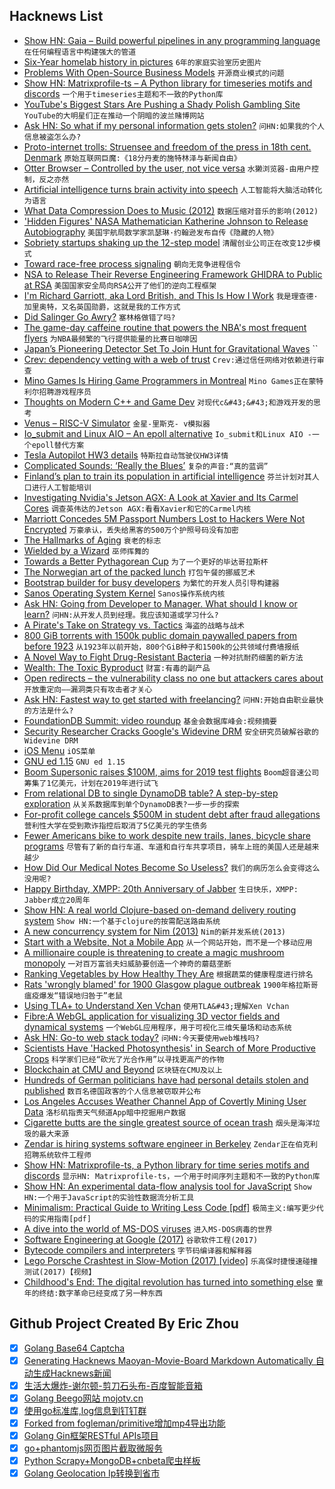## Hacknews List


- [Show HN: Gaia – Build powerful pipelines in any programming language](https://gaia-pipeline.io/)  `在任何编程语言中构建强大的管道`
- [Six-Year homelab history in pictures](https://blog.networkprofile.org/6-year-homelab-history-in-pictures/)  `6年的家庭实验室历史图片`
- [Problems With Open-Source Business Models](https://medium.com/@johnmark/open-source-business-models-considered-harmful-2e697256b1e3)  `开源商业模式的问题`
- [Show HN: Matrixprofile-ts – A Python library for timeseries motifs and discords](https://github.com/target/matrixprofile-ts)  `一个用于timeseries主题和不一致的Python库`
- [YouTube&#39;s Biggest Stars Are Pushing a Shady Polish Gambling Site](https://www.thedailybeast.com/youtubes-biggest-stars-are-pushing-a-shady-polish-gambling-site)  `YouTube的大明星们正在推动一个阴暗的波兰赌博网站`
- [Ask HN: So what if my personal information gets stolen?](item?id=18829422)  `问HN:如果我的个人信息被盗怎么办?`
- [Proto-internet trolls: Struensee and freedom of the press in 18th cent. Denmark](https://blogs.bl.uk/european/2018/06/johann-friedrich-struensee.html)  `原始互联网巨魔:《18分丹麦的施特林泽与新闻自由》`
- [Otter Browser – Controlled by the user, not vice versa](https://otter-browser.org/)  `水獭浏览器-由用户控制，反之亦然`
- [Artificial intelligence turns brain activity into speech](https://www.sciencemag.org/news/2019/01/artificial-intelligence-turns-brain-activity-speech)  `人工智能将大脑活动转化为语言`
- [What Data Compression Does to Music (2012)](https://www.soundonsound.com/techniques/what-data-compression-does-your-music)  `数据压缩对音乐的影响(2012)`
- [&#39;Hidden Figures&#39; NASA Mathematician Katherine Johnson to Release Autobiography](https://www.latimes.com/books/la-et-jc-katherine-johnson-autobiography-20181220-story.html)  `美国宇航局数学家凯瑟琳·约翰逊发布自传《隐藏的人物》`
- [Sobriety startups shaking up the 12-step model](https://www.abc.net.au/news/2019-01-02/inside-the-new-sobriety-start-ups-shaking-the-12-step-model/10671650)  `清醒创业公司正在改变12步模式`
- [Toward race-free process signaling](https://lwn.net/Articles/773459/)  `朝向无竞争进程信令`
- [NSA to Release Their Reverse Engineering Framework GHIDRA to Public at RSA](https://www.rsaconference.com/events/us19/agenda/sessions/16608-Come-Get-Your-Free-NSA-Reverse-Engineering-Tool)  `美国国家安全局向RSA公开了他们的逆向工程框架`
- [I&#39;m Richard Garriott, aka Lord British, and This Is How I Work](https://lifehacker.com/im-richard-garriott-aka-lord-british-and-this-is-how-1831177709)  `我是理查德·加里奥特，又名英国勋爵，这就是我的工作方式`
- [Did Salinger Go Awry?](https://www.tabletmag.com/jewish-arts-and-culture/275719/did-salinger-go-awry)  `塞林格做错了吗?`
- [The game-day caffeine routine that powers the NBA&#39;s most frequent flyers](http://www.espn.com/nba/story/_/id/25667397/the-game-day-caffeine-routine-keeps-portland-trail-blazers-nba-most-well-traveled-team-running)  `为NBA最频繁的飞行提供能量的比赛日咖啡因`
- [Japan’﻿s Pioneering Detector Set ﻿To Join Hunt for Gravitational Waves](https://www.nature.com/articles/d41586-018-07867-z)  ``
- [Crev: dependency vetting with a web of trust](https://github.com/dpc/crev)  `Crev:通过信任网络对依赖进行审查`
- [Mino Games Is Hiring Game Programmers in Montreal](https://mino-games.workable.com/j/7AC7233C2B)  `Mino Games正在蒙特利尔招聘游戏程序员`
- [Thoughts on Modern C&#43;&#43; and Game Dev](http://www.elbeno.com/blog/?p=1598)  `对现代c&#43;&#43;和游戏开发的思考`
- [Venus – RISC-V Simulator](https://thaumicmekanism.github.io/venus/)  `金星-里斯克- v模拟器`
- [Io_submit and Linux AIO – An epoll alternative](https://blog.cloudflare.com/io_submit-the-epoll-alternative-youve-never-heard-about/#)  `Io_submit和Linux AIO -一个epoll替代方案`
- [Tesla Autopilot HW3 details](https://www.reddit.com/r/teslamotors/comments/acjdrt/tesla_autopilot_hw3_details/)  `特斯拉自动驾驶仪HW3详情`
- [Complicated Sounds: ‘Really the Blues’](https://www.commonwealmagazine.org/complicated-sounds)  `复杂的声音:“真的蓝调”`
- [Finland’s plan to train its population in artificial intelligence](https://www.politico.eu/article/finland-one-percent-ai-artificial-intelligence-courses-learning-training/)  `芬兰计划对其人口进行人工智能培训`
- [Investigating Nvidia&#39;s Jetson AGX: A Look at Xavier and Its Carmel Cores](https://www.anandtech.com/show/13584/nvidia-xavier-agx-hands-on-carmel-and-more)  `调查英伟达的Jetson AGX:看看Xavier和它的Carmel内核`
- [Marriott Concedes 5M Passport Numbers Lost to Hackers Were Not Encrypted](https://www.nytimes.com/2019/01/04/us/politics/marriott-hack-passports.html)  `万豪承认，丢失给黑客的500万个护照号码没有加密`
- [The Hallmarks of Aging](https://www.ncbi.nlm.nih.gov/pmc/articles/PMC3836174/)  `衰老的标志`
- [Wielded by a Wizard](https://www.lrb.co.uk/v41/n01/seamus-perry/wielded-by-a-wizard)  `巫师挥舞的`
- [Towards a Better Pythagorean Cup](https://incoherency.co.uk/blog/stories/pythagorean-cup.html)  `为了一个更好的毕达哥拉斯杯`
- [The Norwegian art of the packed lunch](http://www.bbc.com/capital/story/20190103-the-norwegian-art-of-the-packed-lunch)  `打包午餐的挪威艺术`
- [Bootstrap builder for busy developers](https://bootstrapshuffle.com)  `为繁忙的开发人员引导构建器`
- [Sanos Operating System Kernel](http://www.jbox.dk/sanos/index.htm)  `Sanos操作系统内核`
- [Ask HN: Going from Developer to Manager. What should I know or learn?](item?id=18823616)  `问HN:从开发人员到经理。我应该知道或学习什么?`
- [A Pirate&#39;s Take on Strategy vs. Tactics](https://diogomonica.com/2018/10/07/a-pirates-take-on-strategy-vs-tactics/)  `海盗的战略与战术`
- [800 GiB torrents with 1500k public domain paywalled papers from before 1923](https://www.reddit.com/r/DataHoarder/comments/abld5g/800_gib_torrents_with_1500k_public_domain/)  `从1923年以前开始，800个GiB种子和1500k的公共领域付费墙报纸`
- [A Novel Way to Fight Drug-Resistant Bacteria](https://blogs.scientificamerican.com/observations/a-novel-way-to-fight-drug-resistant-bacteria/)  `一种对抗耐药细菌的新方法`
- [Wealth: The Toxic Byproduct](https://meltingasphalt.com/wealth-the-toxic-byproduct/)  `财富:有毒的副产品`
- [Open redirects – the vulnerability class no one but attackers cares about](https://stevetabernacle.github.io/blog/open-redirects-the-vulnerability-class-no-one-but-attackers-cares-about/)  `开放重定向——漏洞类只有攻击者才关心`
- [Ask HN: Fastest way to get started with freelancing?](item?id=18829691)  `问HN:开始自由职业最快的方法是什么?`
- [FoundationDB Summit: video roundup](https://www.foundationdb.org/blog/foundationdb-summit-2018-video-roundup/)  `基金会数据库峰会:视频摘要`
- [Security Researcher Cracks Google&#39;s Widevine DRM](https://www.zdnet.com/article/security-researcher-cracks-googles-widevine-drm-l3-only/)  `安全研究员破解谷歌的Widevine DRM`
- [iOS Menu](https://codea.io/blog/the-ios-menu/)  `iOS菜单`
- [GNU ed 1.15](http://lists.gnu.org/archive/html/info-gnu/2019-01/msg00003.html)  `GNU ed 1.15`
- [Boom Supersonic raises $100M, aims for 2019 test flights](https://arstechnica.com/science/2019/01/supersonic-passenger-jet-firm-raises-100-million-aims-for-2019-test-flights/)  `Boom超音速公司筹集了1亿美元，计划在2019年进行试飞`
- [From relational DB to single DynamoDB table? A step-by-step exploration](https://www.trek10.com/blog/dynamodb-single-table-relational-modeling/)  `从关系数据库到单个DynamoDB表?一步一步的探索`
- [For-profit college cancels $500M in student debt after fraud allegations](https://www.nbcnews.com/news/us-news/profit-college-cancels-500m-student-debt-after-fraud-allegations-n954486)  `营利性大学在受到欺诈指控后取消了5亿美元的学生债务`
- [Fewer Americans bike to work despite new trails, lanes, bicycle share programs](https://www.usatoday.com/story/news/nation/2019/01/02/bike-work-fewer-americans-new-trails-share-programs/2319972002/)  `尽管有了新的自行车道、车道和自行车共享项目，骑车上班的美国人还是越来越少`
- [How Did Our Medical Notes Become So Useless?](https://blogs.jwatch.org/hiv-id-observations/index.php/how-did-our-medical-notes-become-so-useless/2019/01/02/)  `我们的病历怎么会变得这么没用呢?`
- [Happy Birthday, XMPP: 20th Anniversary of Jabber](https://fr.movim.eu/?blog/debacle%40movim.eu/happy-birthday-xmpp-20th-anniversary-of-1st-jabber-server-IBmtu8)  `生日快乐，XMPP: Jabber成立20周年`
- [Show HN: A real world Clojure-based on-demand delivery routing system](https://github.com/Purple-Services)  `Show HN:一个基于clojure的按需配送路由系统`
- [A new concurrency system for Nim (2013)](https://nim-lang.org/araq/concurrency.html)  `Nim的新并发系统(2013)`
- [Start with a Website, Not a Mobile App](https://www.atrium.co/blog/founders-should-build-website-not-mobile-app/)  `从一个网站开始，而不是一个移动应用`
- [A millionaire couple is threatening to create a magic mushroom monopoly](https://qz.com/1454785/a-millionaire-couple-is-threatening-to-create-a-magic-mushroom-monopoly/)  `一对百万富翁夫妇威胁要创造一个神奇的蘑菇垄断`
- [Ranking Vegetables by How Healthy They Are](https://melmagazine.com/en-us/story/ranking-vegetables-by-how-healthy-they-are)  `根据蔬菜的健康程度进行排名`
- [Rats &#39;wrongly blamed&#39; for 1900 Glasgow plague outbreak](https://www.bbc.com/news/uk-scotland-46654092)  `1900年格拉斯哥瘟疫爆发“错误地归咎于”老鼠`
- [Using TLA&#43; to Understand Xen Vchan](http://roscidus.com/blog/blog/2019/01/01/using-tla-plus-to-understand-xen-vchan/)  `使用TLA&#43;理解Xen Vchan`
- [Fibre:A WebGL application for visualizing 3D vector fields and dynamical systems](https://github.com/portsmouth/fibre)  `一个WebGL应用程序，用于可视化三维矢量场和动态系统`
- [Ask HN: Go-to web stack today?](item?id=18829557)  `问HN:今天要使用web堆栈吗?`
- [Scientists Have &#39;Hacked Photosynthesis&#39; in Search of More Productive Crops](https://www.npr.org/sections/thesalt/2019/01/03/681941779/scientists-have-hacked-photosynthesis-in-search-of-more-productive-crops)  `科学家们已经“砍光了光合作用”以寻找更高产的作物`
- [Blockchain at CMU and Beyond](https://resources.sei.cmu.edu/library/asset-view.cfm?assetid=538445)  `区块链在CMU及以上`
- [Hundreds of German politicians have had personal details stolen and published](https://www.bbc.co.uk/news/world-europe-46757009)  `数百名德国政客的个人信息被窃取并公布`
- [Los Angeles Accuses Weather Channel App of Covertly Mining User Data](https://www.nytimes.com/2019/01/03/technology/weather-channel-app-lawsuit.html)  `洛杉矶指责天气频道App暗中挖掘用户数据`
- [Cigarette butts are the single greatest source of ocean trash](https://www.nbcnews.com/news/us-news/plastic-straw-ban-cigarette-butts-are-single-greatest-source-ocean-n903661?icid=related)  `烟头是海洋垃圾的最大来源`
- [Zendar is hiring systems software engineer in Berkeley](item?id=18827058)  `Zendar正在伯克利招聘系统软件工程师`
- [Show HN: Matrixprofile-ts, a Python library for time series motifs and discords](https://github.com/target/matrixprofile-ts/stargazers)  `显示HN: Matrixprofile-ts，一个用于时间序列主题和不一致的Python库`
- [Show HN: An experimental data-flow analysis tool for JavaScript](http://www.fromjs.com/)  `Show HN:一个用于JavaScript的实验性数据流分析工具`
- [Minimalism: Practical Guide to Writing Less Code [pdf]](http://www.two-sdg.demon.co.uk/curbralan/papers/jaoo/Minimalism.pdf)  `极简主义:编写更少代码的实用指南[pdf]`
- [A dive into the world of MS-DOS viruses](https://blog.benjojo.co.uk/post/dive-into-the-world-of-dos-viruses)  `进入MS-DOS病毒的世界`
- [Software Engineering at Google (2017)](https://arxiv.org/abs/1702.01715)  `谷歌软件工程(2017)`
- [Bytecode compilers and interpreters](https://bernsteinbear.com/blog/bytecode-interpreters/)  `字节码编译器和解释器`
- [Lego Porsche Crashtest in Slow-Motion (2017) [video]](https://www.youtube.com/watch?v=dCPWPj4JHqg)  `乐高保时捷慢速碰撞测试(2017)【视频】`
- [Childhood&#39;s End: The digital revolution has turned into something else](https://www.edge.org/conversation/george_dyson-childhoods-end)  `童年的终结:数字革命已经变成了另一种东西`

## Github Project Created By Eric Zhou

- [x] [Golang Base64 Captcha](https://github.com/mojocn/base64Captcha)
- [x] [Generating Hacknews Maoyan-Movie-Board Markdown Automatically 自动生成Hacknews新闻](https://github.com/dejavuzhou/md-genie)
- [x] [生活大爆炸-谢尔顿-剪刀石头布-百度智能音箱](https://github.com/mojocn/dueros-bang-game)
- [x] [Golang Beego网站 mojotv.cn](https://github.com/mojocn/www.mojotv.cn)
- [x] [使用go标准库,log信息到钉钉群](https://github.com/mojocn/dooger)
- [x] [Forked from fogleman/primitive增加mp4导出功能](https://github.com/mojocn/primitive)
- [x] [Golang Gin框架RESTful APIs项目](https://github.com/JJJJJJJerk/ezier-golang-web-api-framework)
- [x] [go+phantomjs网页图片截取微服务](https://github.com/mojocn/screen_shot)
- [x] [Python Scrapy+MongoDB+cnbeta爬虫样板](https://github.com/mojocn/scrapy_mongodb_boilerplate_cnbeta)
- [x] [Golang Geolocation Ip转换到省市](https://github.com/mojocn/ip2location)